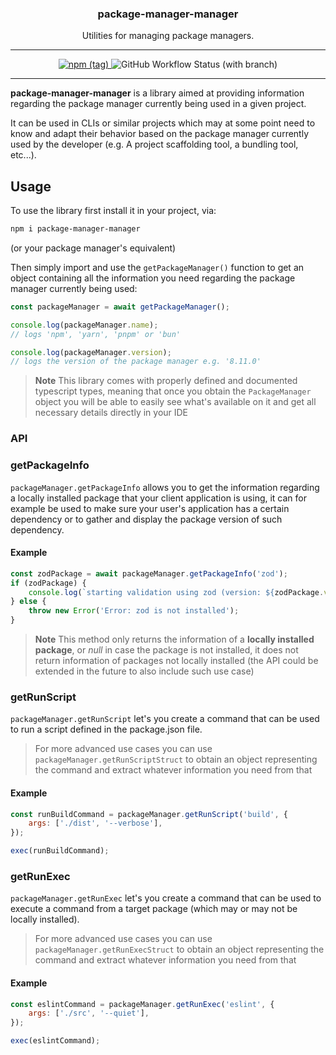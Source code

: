 <p align="center">
  <h3 align="center">package-manager-manager</h3>

  <p align="center">
    Utilities for managing package managers.
  </p>
</p>

---

<p align="center">
  <a href="https://npmjs.com/package/package-manager-manager" target="_blank">
		<img alt="npm (tag)" src="https://img.shields.io/npm/v/package-manager-manager/latest?color=3777FF&style=flat-square" />
	</a>
	<img alt="GitHub Workflow Status (with branch)" src="https://img.shields.io/github/actions/workflow/status/james-elicx/package-manager-manager/release.yml?branch=main&color=95FF38&style=flat-square" />
</p>

---

**package-manager-manager** is a library aimed at providing information regarding the package manager currently being used in a given project.

It can be used in CLIs or similar projects which may at some point need to know and adapt their behavior based on the package manager currently used by the developer (e.g. A project scaffolding tool, a bundling tool, etc...).

## Usage

To use the library first install it in your project, via:

```sh
npm i package-manager-manager
```

(or your package manager's equivalent)

Then simply import and use the `getPackageManager()` function to get an object containing all the information you need regarding the package manager currently being used:

```js
const packageManager = await getPackageManager();

console.log(packageManager.name);
// logs 'npm', 'yarn', 'pnpm' or 'bun'

console.log(packageManager.version);
// logs the version of the package manager e.g. '8.11.0'
```

> **Note**
> This library comes with properly defined and documented typescript types, meaning that once you obtain the `PackageManager` object you will be able to easily see what's available on it and get all necessary details directly in your IDE

### API

### getPackageInfo

`packageManager.getPackageInfo` allows you to get the information regarding a locally installed package that your client application is using, it can for example be used to make sure your user's application has a certain dependency or to gather and display the package version of such dependency.

#### Example

```js
const zodPackage = await packageManager.getPackageInfo('zod');
if (zodPackage) {
	console.log(`starting validation using zod (version: ${zodPackage.version}`);
} else {
	throw new Error('Error: zod is not installed');
}
```

> **Note**
> This method only returns the information of a **locally installed package**, or _null_ in case the package is not installed, it does not return information of packages not locally installed (the API could be extended in the future to also include such use case)

### getRunScript

`packageManager.getRunScript` let's you create a command that can be used to run a script defined in the package.json file.

> For more advanced use cases you can use `packageManager.getRunScriptStruct` to obtain an object representing the command and extract whatever information you need from that

#### Example

```js
const runBuildCommand = packageManager.getRunScript('build', {
	args: ['./dist', '--verbose'],
});

exec(runBuildCommand);
```

### getRunExec

`packageManager.getRunExec` let's you create a command that can be used to execute a command from a target package (which may or may not be locally installed).

> For more advanced use cases you can use `packageManager.getRunExecStruct` to obtain an object representing the command and extract whatever information you need from that

#### Example

```js
const eslintCommand = packageManager.getRunExec('eslint', {
	args: ['./src', '--quiet'],
});

exec(eslintCommand);
```
